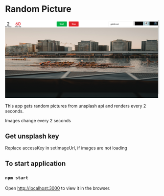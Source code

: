# Random Picture 

![Alt text](sampleImage.png?raw=true "Title")


This app gets random pictures from unsplash api and renders every 2 seconds.

Images change every 2 seconds


## Get unsplash key
  Replace accessKey in setImageUrl, if images are not loading

## To start application
### `npm start`

Open [http://localhost:3000](http://localhost:3000) to view it in the browser.

